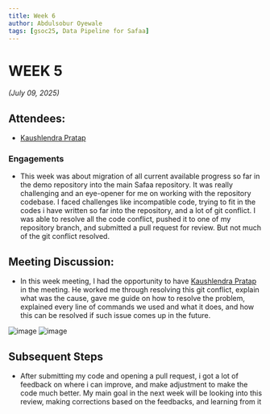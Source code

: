 ```yaml
---
title: Week 6
author: Abdulsobur Oyewale
tags: [gsoc25, Data Pipeline for Safaa]
---
```


<!--
SPDX-License-Identifier: CC-BY-SA-4.0

SPDX-FileCopyrightText: 2025 Abdulsobur Oyewale <oyewaleabdulsobur@gmail.com>
-->

# WEEK 5
*(July 09, 2025)*

## Attendees:
- [Kaushlendra Pratap](https://github.com/Kaushl2208)

### Engagements
* This week was about migration of all current available progress so far in the demo repository into the main Safaa repository.
It was really challenging and an eye-opener for me on working with the repository codebase. I faced challenges like incompatible code,
trying to fit in the codes i have written so far into the repository, and a lot of git conflict. 
I was able to resolve all the code conflict, pushed it to one of my repository branch, and submitted a pull request for review. 
But not much of the git conflict resolved.

## Meeting Discussion:
* In this week meeting, I had the opportunity to have [Kaushlendra Pratap](https://github.com/Kaushl2208) in the meeting. He worked me through resolving this git conflict,
explain what was the cause, gave me guide on how to resolve the problem, explained every line of commands we used and what it does, and how this can
be resolved if such issue comes up in the future.

![image](/img/data-pipeline/git_issues.png)
![image](/img/data-pipeline/git_resolve.png)

## Subsequent Steps
* After submitting my code and opening a pull request, i got a lot of feedback on where i can improve, and make adjustment to make the code much better.
My main goal in the next week will be looking into this review, making corrections based on the feedbacks, and learning from it